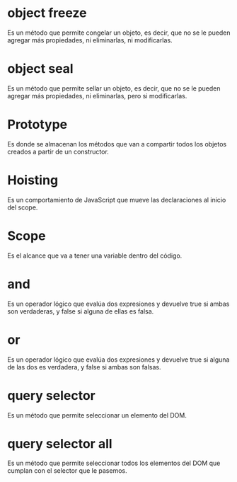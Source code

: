 # object freeze
Es un método que permite congelar un objeto, es decir, que no se le pueden agregar más propiedades, ni eliminarlas, ni modificarlas.


# object seal
Es un método que permite sellar un objeto, es decir, que no se le pueden agregar más propiedades, ni eliminarlas, pero si modificarlas.

# Prototype
Es donde se almacenan los métodos que van a compartir todos los objetos creados a partir de un constructor.

# Hoisting
Es un comportamiento de JavaScript que mueve las declaraciones al inicio del scope.

# Scope
Es el alcance que va a tener una variable dentro del código.

# and
Es un operador lógico que evalúa dos expresiones y devuelve true si ambas son verdaderas, y false si alguna de ellas es falsa.

# or
Es un operador lógico que evalúa dos expresiones y devuelve true si alguna de las dos es verdadera, y false si ambas son falsas.

# query selector
Es un método que permite seleccionar un elemento del DOM.

# query selector all
Es un método que permite seleccionar todos los elementos del DOM que cumplan con el selector que le pasemos.
